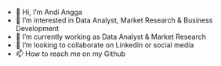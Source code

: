 - 👋 Hi, I’m Andi Angga
- 👀 I’m interested in Data Analyst, Market Research & Business Development
- 🌱 I’m currently working as Data Analyst & Market Research
- 💞️ I’m looking to collaborate on Linkedin or social media
- 📫 How to reach me on my Github


<!---
Kimbab97/Kimbab97 is a ✨ special ✨ repository because its `README.md` (this file) appears on your GitHub profile.
You can click the Preview link to take a look at your changes.
--->
